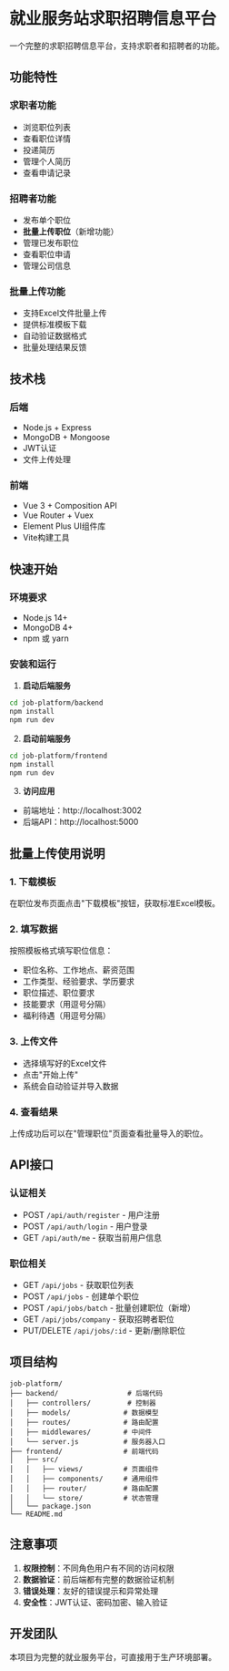 # 就业服务站求职招聘信息平台

一个完整的求职招聘信息平台，支持求职者和招聘者的功能。

## 功能特性

### 求职者功能
- 浏览职位列表
- 查看职位详情
- 投递简历
- 管理个人简历
- 查看申请记录

### 招聘者功能
- 发布单个职位
- **批量上传职位**（新增功能）
- 管理已发布职位
- 查看职位申请
- 管理公司信息

### 批量上传功能
- 支持Excel文件批量上传
- 提供标准模板下载
- 自动验证数据格式
- 批量处理结果反馈

## 技术栈

### 后端
- Node.js + Express
- MongoDB + Mongoose
- JWT认证
- 文件上传处理

### 前端
- Vue 3 + Composition API
- Vue Router + Vuex
- Element Plus UI组件库
- Vite构建工具

## 快速开始

### 环境要求
- Node.js 14+
- MongoDB 4+
- npm 或 yarn

### 安装和运行

1. **启动后端服务**
```bash
cd job-platform/backend
npm install
npm run dev
```

2. **启动前端服务**
```bash
cd job-platform/frontend
npm install
npm run dev
```

3. **访问应用**
- 前端地址：http://localhost:3002
- 后端API：http://localhost:5000

## 批量上传使用说明

### 1. 下载模板
在职位发布页面点击"下载模板"按钮，获取标准Excel模板。

### 2. 填写数据
按照模板格式填写职位信息：
- 职位名称、工作地点、薪资范围
- 工作类型、经验要求、学历要求
- 职位描述、职位要求
- 技能要求（用逗号分隔）
- 福利待遇（用逗号分隔）

### 3. 上传文件
- 选择填写好的Excel文件
- 点击"开始上传"
- 系统会自动验证并导入数据

### 4. 查看结果
上传成功后可以在"管理职位"页面查看批量导入的职位。

## API接口

### 认证相关
- POST `/api/auth/register` - 用户注册
- POST `/api/auth/login` - 用户登录
- GET `/api/auth/me` - 获取当前用户信息

### 职位相关
- GET `/api/jobs` - 获取职位列表
- POST `/api/jobs` - 创建单个职位
- POST `/api/jobs/batch` - 批量创建职位（新增）
- GET `/api/jobs/company` - 获取招聘者职位
- PUT/DELETE `/api/jobs/:id` - 更新/删除职位

## 项目结构

```
job-platform/
├── backend/                 # 后端代码
│   ├── controllers/         # 控制器
│   ├── models/             # 数据模型
│   ├── routes/             # 路由配置
│   ├── middlewares/        # 中间件
│   └── server.js           # 服务器入口
├── frontend/               # 前端代码
│   ├── src/
│   │   ├── views/          # 页面组件
│   │   ├── components/     # 通用组件
│   │   ├── router/         # 路由配置
│   │   └── store/          # 状态管理
│   └── package.json
└── README.md
```

## 注意事项

1. **权限控制**：不同角色用户有不同的访问权限
2. **数据验证**：前后端都有完整的数据验证机制
3. **错误处理**：友好的错误提示和异常处理
4. **安全性**：JWT认证、密码加密、输入验证

## 开发团队

本项目为完整的就业服务平台，可直接用于生产环境部署。